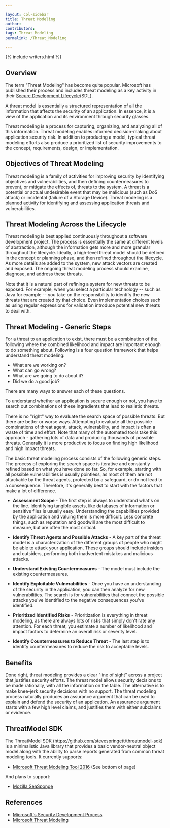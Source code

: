 ```yaml
---

layout: col-sidebar
title: Threat Modeling
author:
contributors:
tags: Threat Modeling
permalink: /Threat_Modeling

---
```


{% include writers.html %}

## Overview

The term "Threat Modeling" has become quite popular. Microsoft has published their process 
and includes threat modeling as a key activity in their [Secure Development
Lifecycle](https://www.microsoft.com/en-us/securityengineering/sdl)(SDL).

A threat model is essentially a structured representation of all the
information that affects the security of an application. In essence, it
is a view of the application and its environment through security glasses.

Threat modeling is a process for capturing, organizing, and analyzing
all of this information. Threat modeling enables informed
decision-making about application security risk. In addition to
producing a model, typical threat modeling efforts also produce a
prioritized list of security improvements to the concept, requirements,
design, or implementation.

## Objectives of Threat Modeling

Threat modeling is a family of activities for improving security by
identifying objectives and vulnerabilities, and then defining
countermeasures to prevent, or mitigate the effects of, threats to the
system. A threat is a potential or actual undesirable event that may be
malicious (such as DoS attack) or incidental (failure of a Storage
Device). Threat modeling is a planned activity for identifying and
assessing application threats and vulnerabilities.

## Threat Modeling Across the Lifecycle

Threat modeling is best applied continuously throughout a software
development project. The process is essentially the same at different
levels of abstraction, although the information gets more and more
granular throughout the lifecycle. Ideally, a high-level threat model
should be defined in the concept or planning phase, and then refined
throughout the lifecycle. As more details are added to the system, new
attack vectors are created and exposed. The ongoing threat modeling
process should examine, diagnose, and address these threats.

Note that it is a natural part of refining a system for new threats to
be exposed. For example, when you select a particular technology -- such
as Java for example -- you take on the responsibility to identify the
new threats that are created by that choice. Even implementation choices
such as using regular expressions for validation introduce potential new
threats to deal with.

## Threat Modeling - Generic Steps

For a threat to an application to exist, there must be a combination of
the following where the combined likelihood and impact are important
enough to do something about. Following is a four question framework
that helps understand threat modeling:

  - What are we working on?
  - What can go wrong?
  - What are we going to do about it?
  - Did we do a good job?

There are many ways to answer each of these questions.

To understand whether an application is secure enough or not, you have
to search out combinations of these ingredients that lead to realistic
threats.

There is no "right" way to evaluate the search space of possible
threats. But there are better or worse ways. Attempting to evaluate all
the possible combinations of threat agent, attack, vulnerability, and
impact is often a waste of time and effort. Note that many of the
automated tools take this approach - gathering lots of data and
producing thousands of possible threats. Generally it is more productive
to focus on finding high likelihood and high impact threats.

The basic threat modeling process consists of the following generic
steps. The process of exploring the search space is iterative and
constantly refined based on what you have done so far. So, for example,
starting with all possible vulnerabilities is usually pointless, as most
of them are not attackable by the threat agents, protected by a
safeguard, or do not lead to a conseequence. Therefore, it's generally
best to start with the factors that make a lot of difference.

  - **Assessment Scope** - The first step is always to understand what's
    on the line. Identifying tangible assets, like databases of
    information or sensitive files is usually easy. Understanding the
    capabilities provided by the application and valuing them is more
    difficult. Less concrete things, such as reputation and goodwill are
    the most difficult to measure, but are often the most critical.

<!-- end list -->

  - **Identify Threat Agents and Possible Attacks** - A key part of the threat
    model is a characterization of the different groups of people who
    might be able to attack your application. These groups should
    include insiders and outsiders, performing both inadvertent mistakes
    and malicious attacks.

<!-- end list -->

  - **Understand Existing Countermeasures** - The model must
    include the existing countermeasures.

<!-- end list -->

  - **Identify Exploitable Vulnerabilities** - Once you have an
    understanding of the security in the application, you can then
    analyze for new vulnerabilities. The search is for vulnerabilities
    that connect the possible attacks you've identified to the negative
    consequences you've identified.

<!-- end list -->

  - **Prioritized Identified Risks** - Prioritization is everything in
    threat modeling, as there are always lots of risks that simply don't
    rate any attention. For each threat, you estimate a number of
    likelihood and impact factors to determine an overall risk or
    severity level.

<!-- end list -->

  - **Identify Countermeasures to Reduce Threat** - The last step is to 
    identify countermeasures to reduce the risk to acceptable levels.

## Benefits

Done right, threat modeling provides a clear "line of sight" across a
project that justifies security efforts. The threat model allows
security decisions to be made rationally, with all the information on
the table. The alternative is to make knee-jerk security decisions with
no support. The threat modeling process naturally produces an assurance
argument that can be used to explain and defend the security of an
application. An assurance argument starts with a few high level claims,
and justifies them with either subclaims or evidence.

## ThreatModel SDK

The ThreatModel SDK (<https://github.com/stevespringett/threatmodel-sdk>)
is a minimalistic Java library that provides a basic
vendor-neutral object model along with the ability to parse reports
generated from common threat modeling tools. It currently supports:

  - [Microsoft Threat Modeling Tool 2016](https://www.microsoft.com/en-us/securityengineering/sdl/threatmodeling) (See bottom of page)

And plans to support:

  - [Mozilla SeaSponge](https://github.com/mozilla/seasponge)

## References

  - [Microsoft's Security Development Process](https://www.microsoft.com/en-us/securityengineering/sdl)
  - [Microsoft Threat Modeling](https://www.microsoft.com/en-us/securityengineering/sdl/threatmodeling)
